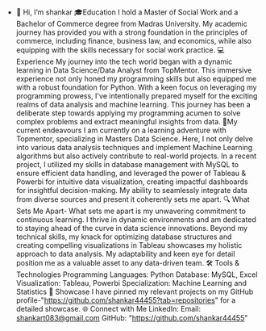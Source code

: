 - 👋 Hi, I’m shankar
🎓Education
I hold a Master of Social Work and a Bachelor of Commerce degree from Madras University. My academic journey has provided you with a strong foundation in the principles of commerce, including finance, business law, and economics, while also equipping with the skills necessary for social work practice.
💻 Experience
My journey into the tech world began with a dynamic learning in Data Science/Data Analyst from TopMentor. This immersive experience not only honed my programming skills but also equipped me with a robust foundation for Python. With a keen focus on leveraging my programming prowess, I've intentionally prepared myself for the exciting realms of data analysis and machine learning. This journey has been a deliberate step towards applying my programming acumen to solve complex problems and extract meaningful insights from data.
🚀My current endeavours
I am currently on a learning adventure with Topmentor, specializing in Masters Data Science. Here, I not only delve into various data analysis techniques and implement Machine Learning algorithms but also actively contribute to real-world projects. In a recent project, I utilized my skills in database management with MySQL to ensure efficient data handling, and leveraged the power of Tableau & Powerbi for intuitive data visualization, creating impactful dashboards for insightful decision-making. My ability to seamlessly integrate data from diverse sources and present it coherently sets me apart.
🔍 What Sets Me Apart-
What sets me apart is my unwavering commitment to continuous learning. I thrive in dynamic environments and am dedicated to staying ahead of the curve in data science innovations. Beyond my technical skills, my knack for optimizing database structures and creating compelling visualizations in Tableau showcases my holistic approach to data analysis. My adaptability and keen eye for detail position me as a valuable asset to any data-driven team.
🛠️ Tools & Technologies
Programming Languages: Python
Database: MySQL, Excel
Visualization: Tableau, Powerbi
Specialization: Machine Learning and Statistics
📌 Showcase
I have pinned my relevant projects on my GitHub profile-"https://github.com/shankar44455?tab=repositories" for a detailed showcase.
🌐 Connect with Me
LinkedIn:
Email: shankart083@gmail.com
GitHub: "https://github.com/shankar44455"
